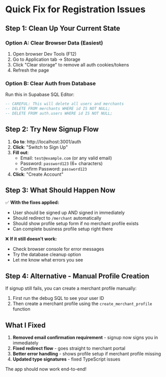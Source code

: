 # Quick Fix for Registration Issues

## Step 1: Clean Up Your Current State

### Option A: Clear Browser Data (Easiest)
1. Open browser Dev Tools (F12)
2. Go to Application tab → Storage
3. Click "Clear storage" to remove all auth cookies/tokens
4. Refresh the page

### Option B: Clear Auth from Database
Run this in Supabase SQL Editor:
```sql
-- CAREFUL: This will delete all users and merchants
-- DELETE FROM merchants WHERE id IS NOT NULL;
-- DELETE FROM auth.users WHERE id IS NOT NULL;
```

## Step 2: Try New Signup Flow

1. **Go to**: http://localhost:3001/auth
2. **Click**: "Switch to Sign Up" 
3. **Fill out**:
   - Email: `test@example.com` (or any valid email)
   - Password: `password123` (6+ characters)
   - Confirm Password: `password123`
4. **Click**: "Create Account"

## Step 3: What Should Happen Now

✅ **With the fixes applied:**
- User should be signed up AND signed in immediately
- Should redirect to `/merchant` automatically
- Should show profile setup form if no merchant profile exists
- Can complete business profile setup right there

❌ **If it still doesn't work:**
- Check browser console for error messages
- Try the database cleanup option
- Let me know what errors you see

## Step 4: Alternative - Manual Profile Creation

If signup still fails, you can create a merchant profile manually:
1. First run the debug SQL to see your user ID
2. Then create a merchant profile using the `create_merchant_profile` function

## What I Fixed

1. **Removed email confirmation requirement** - signup now signs you in immediately
2. **Fixed redirect flow** - goes straight to merchant portal
3. **Better error handling** - shows profile setup if merchant profile missing
4. **Updated type signatures** - fixed TypeScript issues

The app should now work end-to-end!